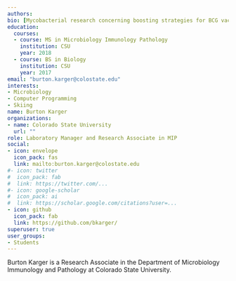 ```yaml
---
authors:
bio: [Mycobacterial research concerning boosting strategies for BCG vaccination strategies against Tuberculosis disease.]
education:
  courses:
  - course: MS in Microbiology Immunology Pathology
    institution: CSU
    year: 2018
  - course: BS in Biology
    institution: CSU
    year: 2017
email: "burton.karger@colostate.edu"
interests:
- Microbiology
- Computer Programming
- Skiing
name: Burton Karger
organizations:
- name: Colorado State University
  url: ""
role: Laboratory Manager and Research Associate in MIP
social:
- icon: envelope
  icon_pack: fas
  link: mailto:burton.karger@colostate.edu
#- icon: twitter
#  icon_pack: fab
#  link: https://twitter.com/...
#- icon: google-scholar
#  icon_pack: ai
#  link: https://scholar.google.com/citations?user=...
- icon: github
  icon_pack: fab
  link: https://github.com/bkarger/
superuser: true
user_groups:
- Students
---
```


Burton Karger is a Research Associate in the Department of Microbiology Immunology and Pathology at Colorado 
State University.